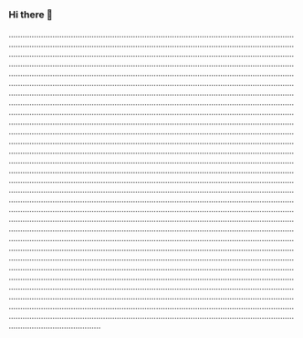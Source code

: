### Hi there 👋

................................................................................................................................................................................................................................................................................................................................................................................................................................................................................................................................................................................................................................................................................................................................................................................................................................................................................................................................................................................................................................................................................................................................................................................................................................................................................................................................................................................................................................................................................................................................................................................................................................................................................................................................................................................................................................................................................................................................................................................................................................................................................................................................................................................................................................................................................................................................................................................................................................................................................................................................................................................................................................................................................................................................................................................................................................................................................................................................................................................................................................................................................................................................................................................................................................................................................................................................................................................................................................................................................................................................................................................................................................................................................................................................................................................................................................................................................................................